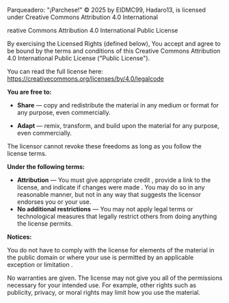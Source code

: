 Parqueadero: "¡Parchese!" © 2025 by EIDMC99, Hadaro13, is licensed under Creative Commons Attribution 4.0 International 

reative Commons Attribution 4.0 International Public License

By exercising the Licensed Rights (defined below), You accept and agree to be bound by the terms and conditions of this Creative Commons Attribution 4.0 International Public License ("Public License").

You can read the full license here: https://creativecommons.org/licenses/by/4.0/legalcode


**You are free to:**

  - **Share** — copy and redistribute the material in any medium or format for any purpose, even commercially.
   
   - **Adapt** — remix, transform, and build upon the material for any purpose, even commercially.
   
   The licensor cannot revoke these freedoms as long as you follow the license terms.

**Under the following terms:**

  - **Attribution** — You must give appropriate credit , provide a link to the license, and indicate if changes were made . You may do so in any reasonable manner, but not in any way that suggests the licensor endorses you or your use.
  - **No additional restrictions** — You may not apply legal terms or technological measures that legally restrict others from doing anything the license permits.

**Notices:**

You do not have to comply with the license for elements of the material in the public domain or where your use is permitted by an applicable exception or limitation .

No warranties are given. The license may not give you all of the permissions necessary for your intended use. For example, other rights such as publicity, privacy, or moral rights may limit how you use the material.
